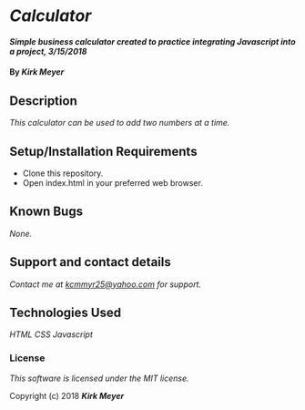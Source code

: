 # _Calculator_

#### _Simple business calculator created to practice integrating Javascript into a project, 3/15/2018_

#### By _**Kirk Meyer**_

## Description

_This calculator can be used to add two numbers at a time._

## Setup/Installation Requirements

* Clone this repository.
* Open index.html in your preferred web browser.

## Known Bugs

_None._

## Support and contact details

_Contact me at kcmmyr25@yahoo.com for support._

## Technologies Used

_HTML_
_CSS_
_Javascript_

### License

*This software is licensed under the MIT license.*

Copyright (c) 2018 **_Kirk Meyer_**
